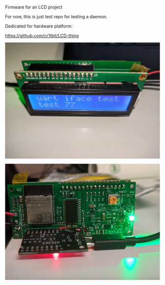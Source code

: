 Firmware for an LCD project 

For now, this is just test repo for testing a daemon.

Dedicated for hardware platform:

https://github.com/cr1tbit/LCD-thing

![Render](img/lcd_front.jpg)

![Render](img/lcd_back.jpg)